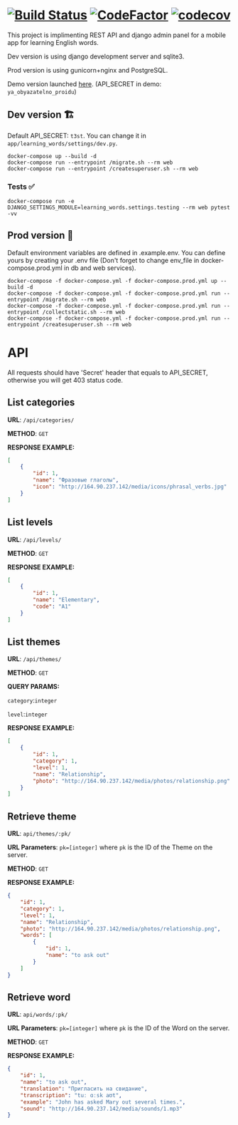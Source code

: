 [![Build Status](https://travis-ci.com/hirotasoshu/api-learning-words.svg?token=SqxTxzNQY6mpjoxotPcj&branch=master)](https://travis-ci.com/hirotasoshu/api-learning-words)
[![CodeFactor](https://www.codefactor.io/repository/github/hirotasoshu/api-learning-words/badge?s=3cb14a95d0bf4e70e4edbf9825a79cdd8979a71d)](https://www.codefactor.io/repository/github/hirotasoshu/api-learning-words)
[![codecov](https://codecov.io/gh/hirotasoshu/api-learning-words/branch/master/graph/badge.svg)](https://codecov.io/gh/hirotasoshu/api-learning-words)
====================
This project is implimenting REST API and django admin panel for a mobile app for learning English words.

Dev version is using django development server and sqlite3.

Prod version is using gunicorn+nginx and PostgreSQL.

Demo version launched [here](http://164.90.237.142/api/). (API_SECRET in demo: `ya_obyazatelno_proidu`)

## Dev version :building_construction:

Default API_SECRET: `t3st`. You can change it in `app/learning_words/settings/dev.py`.
```
docker-compose up --build -d
docker-compose run --entrypoint /migrate.sh --rm web
docker-compose run --entrypoint /createsuperuser.sh --rm web
```
### Tests :white_check_mark:
```
docker-compose run -e DJANGO_SETTINGS_MODULE=learning_words.settings.testing --rm web pytest -vv
```


## Prod version :rocket:

Default environment variables are defined in .example.env. You can define yours by creating your .env file (Don't forget to change env_file in docker-compose.prod.yml in db and web services).

```
docker-compose -f docker-compose.yml -f docker-compose.prod.yml up --build -d
docker-compose -f docker-compose.yml -f docker-compose.prod.yml run --entrypoint /migrate.sh --rm web
docker-compose -f docker-compose.yml -f docker-compose.prod.yml run --entrypoint /collectstatic.sh --rm web
docker-compose -f docker-compose.yml -f docker-compose.prod.yml run --entrypoint /createsuperuser.sh --rm web
```

# API

All requests should have 'Secret' header that equals to API_SECRET, otherwise you will get 403 status code.

## List categories

**URL**: `/api/categories/`

**METHOD**: `GET`

**RESPONSE EXAMPLE:**
```json
[
    {
        "id": 1,
        "name": "Фразовые глаголы",
        "icon": "http://164.90.237.142/media/icons/phrasal_verbs.jpg"
    }
]
```

## List levels

**URL**: `/api/levels/`

**METHOD**: `GET`

**RESPONSE EXAMPLE:**
```json
[
    {
        "id": 1,
        "name": "Elementary",
        "code": "A1"
    }
]
```

## List themes

**URL**: `/api/themes/`

**METHOD**: `GET`

**QUERY PARAMS:**

`category`:`integer`

`level`:`integer`

**RESPONSE EXAMPLE:**
```json
[
    {
        "id": 1,
        "category": 1,
        "level": 1,
        "name": "Relationship",
        "photo": "http://164.90.237.142/media/photos/relationship.png"
    }
]
```

## Retrieve theme

**URL**: `api/themes/:pk/`

**URL Parameters**: `pk=[integer]` where `pk` is the ID of the Theme on the server.

**METHOD**: `GET`

**RESPONSE EXAMPLE:**
```json
{
    "id": 1,
    "category": 1,
    "level": 1,
    "name": "Relationship",
    "photo": "http://164.90.237.142/media/photos/relationship.png",
    "words": [
        {
            "id": 1,
            "name": "to ask out"
        }
    ]
}
```

## Retrieve word

**URL**: `api/words/:pk/`

**URL Parameters**: `pk=[integer]` where `pk` is the ID of the Word on the server.

**METHOD**: `GET`

**RESPONSE EXAMPLE:**
```json
{
    "id": 1,
    "name": "to ask out",
    "translation": "Пригласить на свидание",
    "transcription": "tuː ɑːsk aʊt",
    "example": "John has asked Mary out several times.",
    "sound": "http://164.90.237.142/media/sounds/1.mp3"
}